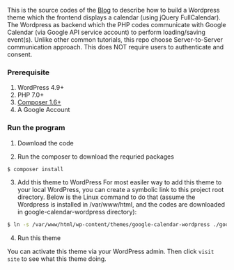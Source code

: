 This is the source codes of the [Blog](https://blog.simonho.net/google-calendar-wordpress-theme-steps-by-steps/) to describe how to build a Wordpress theme which the frontend displays a calendar (using jQuery FullCalendar). The Wordpress as backend which the PHP codes communicate with Google Calendar (via Google API service account) to perform loading/saving event(s). Unlike other common tutorials, this repo choose Server-to-Server communication approach. This does NOT require users to authenticate and consent.

### Prerequisite
1. WordPress 4.9+
2. PHP 7.0+
3. [Composer 1.6+](https://getcomposer.org/)
4. A Google Account

### Run the program

1. Download the code

2. Run the composer to download the requried packages
```bash
$ composer install
```

3. Add this theme to WordPress
For most easiler way to add this theme to your local WordPress, you can create a symbolic link to this project root directory. Below is the Linux command to do that (assume the Wordpress is installed in /var/www/html, and the codes are downloaded in google-calendar-wordpress directory):

```bash
$ ln -s /var/www/html/wp-content/themes/google-calendar-wordpress ./google-calendar-wordpress
```
4. Run this theme

You can activate this theme via your WordPress admin. Then click `visit site` to see what this theme doing.

